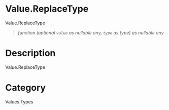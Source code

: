 # Value.ReplaceType
Value.ReplaceType
> _function (optional <code>value</code> as nullable any, <code>type</code> as type) as nullable any_

# Description 
Value.ReplaceType
# Category 
Values.Types
